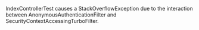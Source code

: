 IndexControllerTest causes a StackOverflowException due to the interaction between AnonymousAuthenticationFilter and SecurityContextAccessingTurboFilter.
